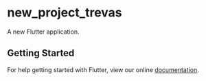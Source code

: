 # new_project_trevas

A new Flutter application.

## Getting Started

For help getting started with Flutter, view our online
[documentation](https://flutter.io/).
